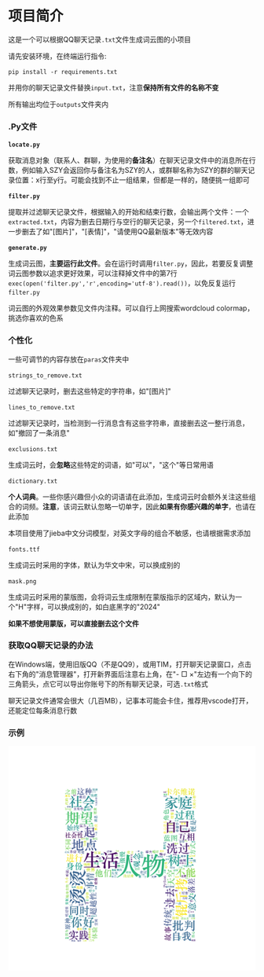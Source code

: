 # 项目简介

这是一个可以根据QQ聊天记录`.txt`文件生成词云图的小项目

请先安装环境，在终端运行指令:

```
pip install -r requirements.txt
```

并用你的聊天记录文件替换`input.txt`，注意**保持所有文件的名称不变**

所有输出均位于`outputs`文件夹内

### .Py文件

**`locate.py`**

获取消息对象（联系人、群聊，为使用的**备注名**）在聊天记录文件中的消息所在行数，例如输入SZY会返回你与备注名为SZY的人，或群聊名称为SZY的群的聊天记录位置：x行至y行。可能会找到不止一组结果，但都是一样的，随便挑一组即可

**`filter.py`**

提取并过滤聊天记录文件，根据输入的开始和结束行数，会输出两个文件：一个`extracted.txt`，内容为删去日期行与空行的聊天记录，另一个`filtered.txt`，进一步删去了如"[图片]"，"[表情]"，"请使用QQ最新版本"等无效内容

**`generate.py`**

生成词云图，**主要运行此文件**。会在运行时调用`filter.py`，因此，若要反复调整词云图参数以追求更好效果，可以注释掉文件中的第7行 `exec(open('filter.py','r',encoding='utf-8').read())`，以免反复运行`filter.py`

词云图的外观效果参数见文件内注释。可以自行上网搜索wordcloud colormap，挑选你喜欢的色系

### 个性化

一些可调节的内容存放在`paras`文件夹中

`strings_to_remove.txt`

过滤聊天记录时，删去这些特定的字符串，如"[图片]"

`lines_to_remove.txt`

过滤聊天记录时，当检测到一行消息含有这些字符串，直接删去这一整行消息，如"撤回了一条消息"

`exclusions.txt`

生成词云时，会**忽略**这些特定的词语，如"可以"，"这个"等日常用语

`dictionary.txt`

**个人词典**。一些你感兴趣但小众的词语请在此添加，生成词云时会额外关注这些组合的词频。**注意**，该词云默认忽略一切单字，因此**如果有你感兴趣的单字**，也请在此添加

本项目使用了jieba中文分词模型，对英文字母的组合不敏感，也请根据需求添加

`fonts.ttf`

生成词云时采用的字体，默认为华文中宋，可以换成别的

`mask.png`

生成词云时采用的蒙版图，会将词云生成限制在蒙版指示的区域内，默认为一个"H"字样，可以换成别的，如白底黑字的"2024"

**如果不想使用蒙版，可以直接删去这个文件**

### 获取QQ聊天记录的办法

在Windows端，使用旧版QQ（不是QQ9），或用TIM，打开聊天记录窗口，点击右下角的"消息管理器"，打开新界面后注意右上角，在"- □ ×"左边有一个向下的三角箭头，点它可以导出你账号下的所有聊天记录，可选`.txt`格式

聊天记录文件通常会很大（几百MB），记事本可能会卡住，推荐用vscode打开，还能定位每条消息行数

### 示例

![image text](https://github.com/Enderpeanut-SZY/chat_log-2-wordcloud/blob/main/outputs/wordcloud.png)
